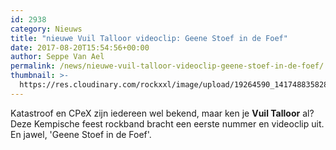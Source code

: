 ```yaml
---
id: 2938
category: Nieuws
title: "nieuwe Vuil Talloor videoclip: Geene Stoef in de Foef"
date: 2017-08-20T15:54:56+00:00
author: Seppe Van Ael
permalink: /news/nieuwe-vuil-talloor-videoclip-geene-stoef-in-de-foef/
thumbnail: >-
  https://res.cloudinary.com/rockxxl/image/upload/19264590_1417488358288926_1655350743280725050_o.jpg
---
```

Katastroof en CPeX zijn iedereen wel bekend, maar ken je **Vuil Talloor** al? Deze Kempische feest rockband bracht een eerste nummer en videoclip uit. En jawel, 'Geene Stoef in de Foef'.
